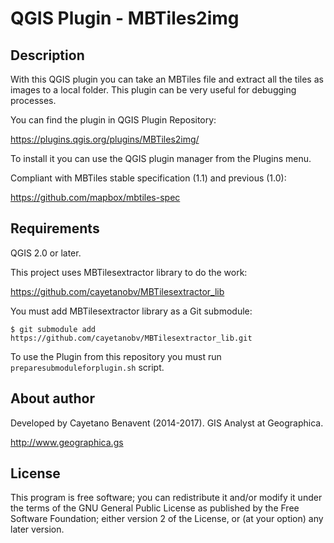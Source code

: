 # QGIS Plugin - MBTiles2img

## Description
With this QGIS plugin you can take an MBTiles file and extract all the tiles as images to a local folder.
This plugin can be very useful for debugging processes.

You can find the plugin in QGIS Plugin Repository:

https://plugins.qgis.org/plugins/MBTiles2img/

To install it you can use the QGIS plugin manager from the Plugins menu.

Compliant with MBTiles stable specification (1.1) and previous (1.0):

https://github.com/mapbox/mbtiles-spec

## Requirements
QGIS 2.0 or later.

This project uses MBTilesextractor library to do the work:

https://github.com/cayetanobv/MBTilesextractor_lib

You must add MBTilesextractor library as a Git submodule:

```
$ git submodule add https://github.com/cayetanobv/MBTilesextractor_lib.git
```

To use the Plugin from this repository you must run ```preparesubmoduleforplugin.sh``` script.

## About author
Developed by Cayetano Benavent (2014-2017).
GIS Analyst at Geographica.

http://www.geographica.gs

## License
This program is free software; you can redistribute it and/or modify
it under the terms of the GNU General Public License as published by
the Free Software Foundation; either version 2 of the License, or
(at your option) any later version.
